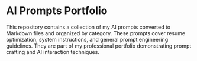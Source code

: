 # AI Prompts Portfolio

This repository contains a collection of my AI prompts converted to Markdown files and organized by category. These prompts cover resume optimization, system instructions, and general prompt engineering guidelines. They are part of my professional portfolio demonstrating prompt crafting and AI interaction techniques.
